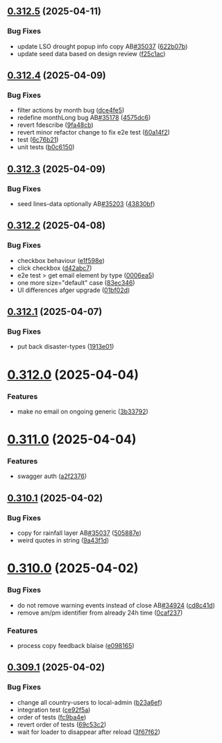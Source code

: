 ## [0.312.5](https://github.com/rodekruis/IBF-system/compare/v0.312.4...v0.312.5) (2025-04-11)


### Bug Fixes

* update LSO drought popup info copy AB[#35037](https://github.com/rodekruis/IBF-system/issues/35037) ([622b07b](https://github.com/rodekruis/IBF-system/commit/622b07b15cc40ca83cf1868ed224eb2d4b5b34d7))
* update seed data based on design review ([f25c1ac](https://github.com/rodekruis/IBF-system/commit/f25c1ac98a6c7f5f9304da6c50a91791be04ae25))



## [0.312.4](https://github.com/rodekruis/IBF-system/compare/v0.312.3...v0.312.4) (2025-04-09)


### Bug Fixes

* filter actions by month bug ([dce4fe5](https://github.com/rodekruis/IBF-system/commit/dce4fe56b51d14a27b03ad1b02ef3b60ddf28c03))
* redefine monthLong bug AB[#35178](https://github.com/rodekruis/IBF-system/issues/35178) ([4575dc6](https://github.com/rodekruis/IBF-system/commit/4575dc622009f2c2f8da9d7b2bc4571f53a55fa0))
* revert fdescribe ([9fa48cb](https://github.com/rodekruis/IBF-system/commit/9fa48cb025e21bc82227a57f187cdfd6713a4b1b))
* revert minor refactor change to fix e2e test ([60a14f2](https://github.com/rodekruis/IBF-system/commit/60a14f2007a802be49d228992d962c2d83e15c3c))
* test ([6c76b21](https://github.com/rodekruis/IBF-system/commit/6c76b21e21e9e774d857aacadb3e6614aeb36e3d))
* unit tests ([b0c6150](https://github.com/rodekruis/IBF-system/commit/b0c6150712f1bc46e85a50b5eac708bcc344a012))



## [0.312.3](https://github.com/rodekruis/IBF-system/compare/v0.312.2...v0.312.3) (2025-04-09)


### Bug Fixes

* seed lines-data optionally AB[#35203](https://github.com/rodekruis/IBF-system/issues/35203) ([43830bf](https://github.com/rodekruis/IBF-system/commit/43830bf6378de5f0a62f1d99044f7a966f844b19))



## [0.312.2](https://github.com/rodekruis/IBF-system/compare/v0.312.1...v0.312.2) (2025-04-08)


### Bug Fixes

* checkbox behaviour ([e1f598e](https://github.com/rodekruis/IBF-system/commit/e1f598edc2a61828098eed5a0f613128af65c947))
* click checkbox ([d42abc7](https://github.com/rodekruis/IBF-system/commit/d42abc715c1a6cae2819ceee816e142039bba91f))
* e2e test > get email element by type ([0006ea5](https://github.com/rodekruis/IBF-system/commit/0006ea58a1477606f59e884a321219a1fb0d778c))
* one more size="default" case ([83ec346](https://github.com/rodekruis/IBF-system/commit/83ec346e6239018c09b9730bad618b6ed0339f7a))
* UI differences afger upgrade ([01bf02d](https://github.com/rodekruis/IBF-system/commit/01bf02da015396a6c22a6a3621b7daa10955c6b9))



## [0.312.1](https://github.com/rodekruis/IBF-system/compare/v0.312.0...v0.312.1) (2025-04-07)


### Bug Fixes

* put back disaster-types ([1913e01](https://github.com/rodekruis/IBF-system/commit/1913e017bb65df161e9fb3f6964ff642a2c97e80))



# [0.312.0](https://github.com/rodekruis/IBF-system/compare/v0.311.0...v0.312.0) (2025-04-04)


### Features

* make no email on ongoing generic ([3b33792](https://github.com/rodekruis/IBF-system/commit/3b337923ed63b906e85ca876dbbb3eb204d8a4b8))



# [0.311.0](https://github.com/rodekruis/IBF-system/compare/v0.310.1...v0.311.0) (2025-04-04)


### Features

* swagger auth ([a2f2376](https://github.com/rodekruis/IBF-system/commit/a2f2376d9a877a1dd65901c213a63ecea59cfd5b))



## [0.310.1](https://github.com/rodekruis/IBF-system/compare/v0.310.0...v0.310.1) (2025-04-02)


### Bug Fixes

* copy for rainfall layer AB[#35037](https://github.com/rodekruis/IBF-system/issues/35037) ([505887e](https://github.com/rodekruis/IBF-system/commit/505887eb6c0bb8ccab5f75ff21acfd33e334cfea))
* weird quotes in string ([9a43f1d](https://github.com/rodekruis/IBF-system/commit/9a43f1d5ecf40f0670a84a4e36a623a108fdaf4e))



# [0.310.0](https://github.com/rodekruis/IBF-system/compare/v0.309.1...v0.310.0) (2025-04-02)


### Bug Fixes

* do not remove warning events instead of close AB[#34924](https://github.com/rodekruis/IBF-system/issues/34924) ([cd8c41d](https://github.com/rodekruis/IBF-system/commit/cd8c41d78942bbaa1097558a55c0b89f7ae89542))
* remove am/pm identifier from already 24h time ([0caf237](https://github.com/rodekruis/IBF-system/commit/0caf2372177b8729c6a71ebf64908fcee8a575bd))


### Features

* process copy feedback blaise ([e098165](https://github.com/rodekruis/IBF-system/commit/e098165cc33ce323755c0c7408abe64052ece06a))



## [0.309.1](https://github.com/rodekruis/IBF-system/compare/v0.309.0...v0.309.1) (2025-04-02)


### Bug Fixes

* change all country-users to local-admin ([b23a6ef](https://github.com/rodekruis/IBF-system/commit/b23a6efc6631857ac6be4e2f9dc75030e7b51e72))
* integration test ([ce92f5a](https://github.com/rodekruis/IBF-system/commit/ce92f5a31cc37e48b4bd7e38ea33092d06c3a74b))
* order of tests ([fc9ba4e](https://github.com/rodekruis/IBF-system/commit/fc9ba4ee25c6b1d5c2fe0dae2a3281b1b2aae780))
* revert order of tests ([69c53c2](https://github.com/rodekruis/IBF-system/commit/69c53c293b7033eb884fa0f0a832cc5e327a9074))
* wait for loader to disappear after reload ([3f67f62](https://github.com/rodekruis/IBF-system/commit/3f67f623f4f2a5851b2e301aad1165c2f0e43033))



